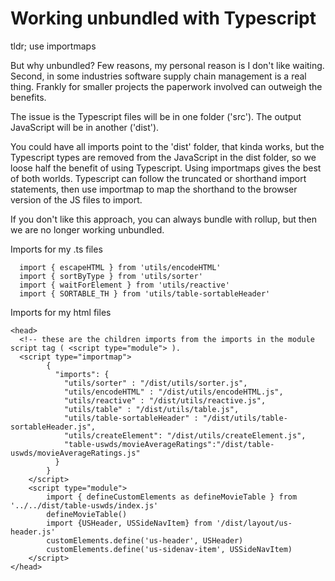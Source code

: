 # Working unbundled with Typescript

tldr; use importmaps

But why unbundled? Few reasons, my personal reason is I don't like waiting. Second, in some industries software supply chain management is a real thing. 
Frankly for smaller projects the paperwork involved can outweigh the benefits. 

The issue is the Typescript files will be in one folder ('src'). The output JavaScript will be in another ('dist'). 

You could have all imports point to the 'dist' folder, that kinda works, but the Typescript types are removed from the JavaScript in the dist folder, so we 
loose half the benefit of using Typescript. Using importmaps gives the best of both worlds. Typescript can follow the truncated or shorthand import statements, 
then use importmap to map the shorthand to the browser version of the JS files to import.

If you don't like this approach, you can always bundle with rollup, but then we are no longer working unbundled. 

Imports for my .ts files
```
  import { escapeHTML } from 'utils/encodeHTML'
  import { sortByType } from 'utils/sorter'
  import { waitForElement } from 'utils/reactive'
  import { SORTABLE_TH } from 'utils/table-sortableHeader'
```

Imports for my html files

```
<head>
  <!-- these are the children imports from the imports in the module script tag ( <script type="module"> ).
  <script type="importmap">
        {
          "imports": {
            "utils/sorter" : "/dist/utils/sorter.js",
            "utils/encodeHTML" : "/dist/utils/encodeHTML.js",
            "utils/reactive" : "/dist/utils/reactive.js",
            "utils/table" : "/dist/utils/table.js",
            "utils/table-sortableHeader" : "/dist/utils/table-sortableHeader.js",
            "utils/createElement": "/dist/utils/createElement.js",
            "table-uswds/movieAverageRatings":"/dist/table-uswds/movieAverageRatings.js"
          }
        }
    </script>
    <script type="module">
        import { defineCustomElements as defineMovieTable } from '../../dist/table-uswds/index.js'
        defineMovieTable()
        import {USHeader, USSideNavItem} from '/dist/layout/us-header.js'
        customElements.define('us-header', USHeader)
        customElements.define('us-sidenav-item', USSideNavItem)
    </script>
</head>

```
